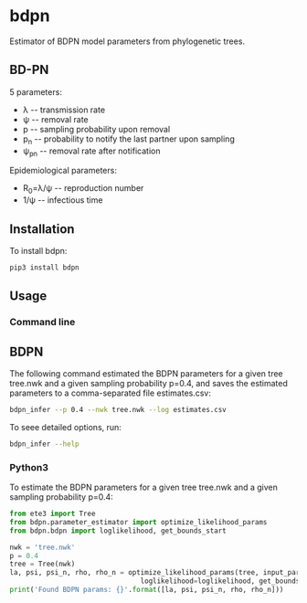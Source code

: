 # bdpn

Estimator of BDPN model parameters from phylogenetic trees. 

## BD-PN
5 parameters:
* λ -- transmission rate
* ψ -- removal rate
* p -- sampling probability upon removal
* p<sub>n</sub> -- probability to notify the last partner upon sampling
* ψ<sub>pn</sub> -- removal rate after notification

Epidemiological parameters:
* R<sub>0</sub>=λ/ψ -- reproduction number
* 1/ψ -- infectious time

## Installation
To install bdpn:
```bash
pip3 install bdpn
```

## Usage
### Command line 

## BDPN
The following command estimated the BDPN parameters for a given tree tree.nwk and a given sampling probability p=0.4, 
and saves the estimated parameters to a comma-separated file estimates.csv:
```bash
bdpn_infer --p 0.4 --nwk tree.nwk --log estimates.csv
```
To seee detailed options, run:
```bash
bdpn_infer --help
```


### Python3
To estimate the BDPN parameters for a given tree tree.nwk and a given sampling probability p=0.4:
```python
from ete3 import Tree
from bdpn.parameter_estimator import optimize_likelihood_params
from bdpn.bdpn import loglikelihood, get_bounds_start

nwk = 'tree.nwk'
p = 0.4
tree = Tree(nwk)
la, psi, psi_n, rho, rho_n = optimize_likelihood_params(tree, input_parameters=[None, None, None, p, None],
                                loglikelihood=loglikelihood, get_bounds_start=get_bounds_start)
print('Found BDPN params: {}'.format([la, psi, psi_n, rho, rho_n]))
```